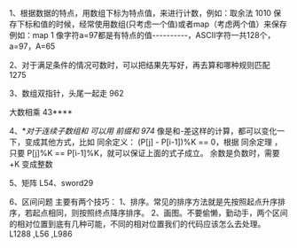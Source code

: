 1、根据数据的特点，用数组下标为特点值，来进行计数，例如：取余法 1010
    保存下标和值的时候，经常使用数组(只考虑一个值)或者map（考虑两个值）来保存 例如：map 1
    像字符a=97都是有特点的值----------，ASCII字符一共128个，a=97，A=65
    
2、对于满足条件的情况可数时，可以把结果先写好，再去算和哪种规则匹配 1275

3、数组双指针，头尾一起走 962

大数相乘 43****


4、**对于连续子数组和 可以用 前缀和  974*
像是和-差这样的计算，都可以变化一下，变成其他方式，比如
同余定义： (P[j] - P[i-1])%K == 0，根据 同余定理 ，只要 P[j]%K == P[i-1]%K，就可以保证上面的式子成立。
余数是负数时，需要+K 变成整数



5、矩阵
L54、sword29


6、区间问题
主要有两个技巧：
1、排序。常见的排序方法就是先按照起点升序排序，若起点相同，则按照终点降序排序。
2、画图。不要偷懒，勤动手，两个区间的相对位置到底有几种可能，不同的相对位置我们的代码应该怎么去处理。
L1288 ,L56 ,L986